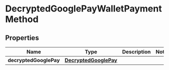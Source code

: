 

# DecryptedGooglePayWalletPaymentMethod

## Properties

Name | Type | Description | Notes
------------ | ------------- | ------------- | -------------
**decryptedGooglePay** | [**DecryptedGooglePay**](DecryptedGooglePay.md) |  | 



